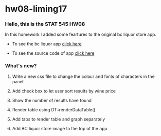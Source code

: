 # hw08-liming17

### Hello, this is the STAT 545 HW08

In this homework I added some feartures to the original bc liquor store app.

- To see the bc liquor app [click here](https://aurelia-liming.shinyapps.io/stat545-HW08/)

- To see the source code of app [click here](https://github.com/STAT545-UBC-students/hw08-liming17/blob/master/app.R)

### What's new?

1. Write a new css file to change the colour and fonts of characters in the panel.

2. Add check box to let user sort results by wine price

3. Show the number of results have found

4. Render table using DT::renderDataTable()

5. Add tabs to render table and graph separately 

6. Add BC liquor store image to the top of the app
